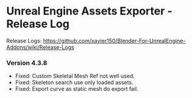 # Unreal Engine Assets Exporter - Release Log
Release Logs: https://github.com/xavier150/Blender-For-UnrealEngine-Addons/wiki/Release-Logs

### Version 4.3.8

- Fixed: Custom Skeletal Mesh Ref not well used.
- Fixed: Skeleton search use only loaded assets.
- Fixed: Export curve as static mesh do export fail.